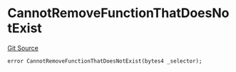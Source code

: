 # CannotRemoveFunctionThatDoesNotExist
[Git Source](https://github.com/thrackle-io/tron/blob/af28404fa455abf3b77fe8e040ff86d48b926353/src/client/token/handler/diamond/HandlerDiamondLib.sol)


```solidity
error CannotRemoveFunctionThatDoesNotExist(bytes4 _selector);
```

